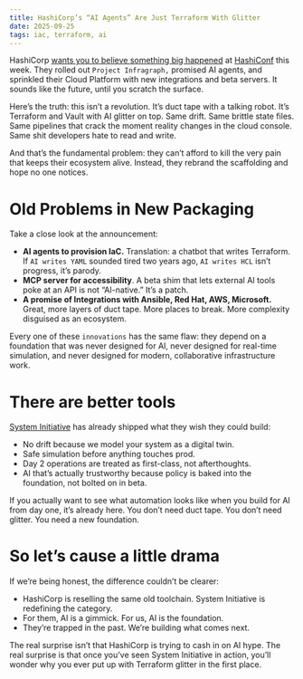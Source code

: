 ```yaml
---
title: HashiCorp’s “AI Agents” Are Just Terraform With Glitter 
date: 2025-09-25 
tags: iac, terraform, ai
---
```


HashiCorp [wants you to believe something big happened](https://newsroom.ibm.com/2025-09-25-hashicorp-previews-the-future-of-agentic-infrastructure-automation-with-project-infragraph) at [HashiConf](https://www.hashicorp.com/en/conferences/hashiconf) this week. They rolled out `Project Infragraph,` promised AI agents, and sprinkled their Cloud Platform with new integrations and beta servers. It sounds like the future, until you scratch the surface.

Here’s the truth: this isn’t a revolution. It’s duct tape with a talking robot. It’s Terraform and Vault with AI glitter on top. Same drift. Same brittle state files. Same pipelines that crack the moment reality changes in the cloud console. Same shit developers hate to read and write.

And that’s the fundamental problem: they can’t afford to kill the very pain that keeps their ecosystem alive. Instead, they rebrand the scaffolding and hope no one notices.


# Old Problems in New Packaging
Take a close look at the announcement:

* **AI agents to provision IaC.** Translation: a chatbot that writes Terraform. If `AI writes YAML` sounded tired two years ago, `AI writes HCL` isn’t progress, it’s parody.
* **MCP server for accessibility**. A beta shim that lets external AI tools poke at an API is not “AI-native.” It’s a patch.
* **A promise of Integrations with Ansible, Red Hat, AWS, Microsoft.** Great, more layers of duct tape. More places to break. More complexity disguised as an ecosystem.


Every one of these `innovations` has the same flaw: they depend on a foundation that was never designed for AI, never designed for real-time simulation, and never designed for modern, collaborative infrastructure work.

# There are better tools

[System Initiative](https://systeminit.com) has already shipped what they wish they could build:
* No drift because we model your system as a digital twin.
* Safe simulation before anything touches prod.
* Day 2 operations are treated as first-class, not afterthoughts.
* AI that’s actually trustworthy because policy is baked into the foundation, not bolted on in beta.


If you actually want to see what automation looks like when you build for AI from day one, it’s already here. You don’t need duct tape. You don’t need glitter. You need a new foundation.


# So let’s cause a little drama
If we’re being honest, the difference couldn’t be clearer:
* HashiCorp is reselling the same old toolchain. System Initiative is redefining the category.
* For them, AI is a gimmick. For us, AI is the foundation.
* They’re trapped in the past. We’re building what comes next.

The real surprise isn’t that HashiCorp is trying to cash in on AI hype. The real surprise is that once you’ve seen System Initiative in action, you’ll wonder why you ever put up with Terraform glitter in the first place.

